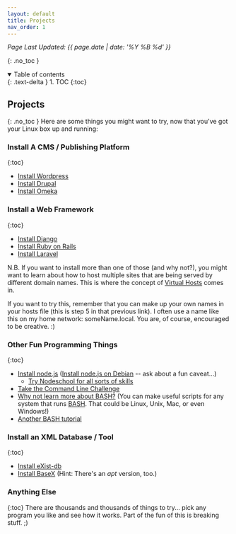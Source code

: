 ```yaml
---
layout: default
title: Projects
nav_order: 1
---
```

_Page Last Updated: {{ page.date | date: '%Y %B %d' }}_
<br>

{: .no_toc }
<details open markdown="block">
  <summary>
    Table of contents
  </summary>
  {: .text-delta }
1. TOC
{:toc}
</details>

## Projects
{: .no_toc }
Here are some things you might want to try, now that you've got your Linux box up and running:


### Install A CMS / Publishing Platform
{:toc}
-   [Install Wordpress](https://codex.wordpress.org/Installing_WordPress)
-   [Install Drupal](https://www.drupal.org/docs/8/install)
-   [Install Omeka](https://omeka.org/)


### Install a Web Framework
{:toc}
-   [Install Django](https://www.djangoproject.com/)
-   [Install Ruby on Rails](http://rubyonrails.org/)
-   [Install Laravel](https://laravel.com/)

N.B. If you want to install more than one of those (and why not?), you might want to learn about how to host multiple sites that are being served by different domain names. This is where the concept of [Virtual Hosts](https://www.digitalocean.com/community/tutorials/how-to-set-up-apache-virtual-hosts-on-debian-8) comes in. 

If you want to try this, remember that you can make up your own names in your hosts file (this is step 5 in that previous link). I often use a name like this on my home network: someName.local. You are, of course, encouraged to be creative. :)


### Other Fun Programming Things
{:toc}
-   [Install node.js](https://nodejs.org/en/) ([Install node.js on Debian](https://nodejs.org/en/download/package-manager/#debian-and-ubuntu-based-linux-distributions) -- ask about a fun caveat...)
    -   [Try Nodeschool for all sorts of skills](https://nodeschool.io/#workshopper-list)
-   [Take the Command Line Challenge](https://cmdchallenge.com/)
-   [Why not learn more about BASH?](http://guide.bash.academy/) (You can make useful scripts for any system that runs [BASH](../../Docs/BASH). That could be Linux, Unix, Mac, or even Windows!)
-   [Another BASH tutorial](http://ryanstutorials.net/bash-scripting-tutorial/)


### Install an XML Database / Tool
{:toc}
-   [Install eXist-db](http://exist-db.org/exist/apps/homepage/index.html)
-   [Install BaseX](http://basex.org/products/download/all-downloads/) (Hint: There's an *apt* version, too.)


### Anything Else
{:toc}
There are thousands and thousands of things to try... pick any program you like and see how it works. Part of the fun of this is breaking stuff. ;)
